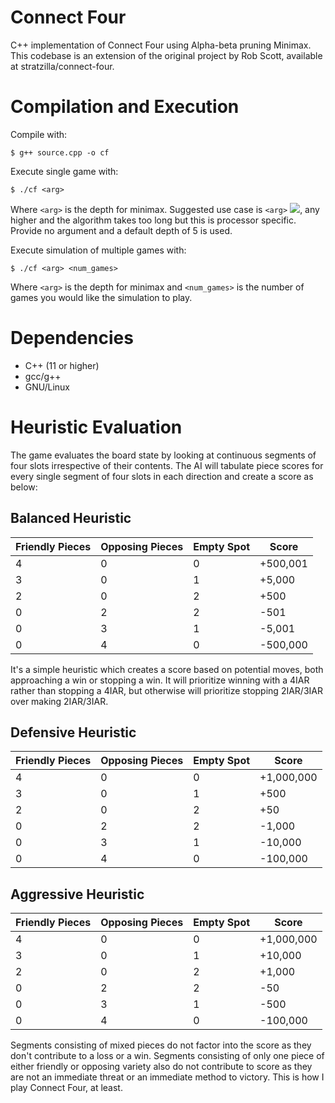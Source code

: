 # Connect Four

C++ implementation of Connect Four using Alpha-beta pruning Minimax. This codebase is an extension of the original project by Rob Scott, available at stratzilla/connect-four.

# Compilation and Execution

Compile with:

`$ g++ source.cpp -o cf`

Execute single game with:

`$ ./cf <arg>`

Where `<arg>` is the depth for minimax. Suggested use case is `<arg>` <img src="https://latex.codecogs.com/gif.latex?\in[1,10]" />, any higher and the algorithm takes too long but this is processor specific. Provide no argument and a default depth of 5 is used.

Execute simulation of multiple games with:

`$ ./cf <arg> <num_games>`

Where `<arg>` is the depth for minimax and `<num_games>` is the number of games you would like the simulation to play.

# Dependencies

- C++ (11 or higher)
- gcc/g++
- GNU/Linux

# Heuristic Evaluation

The game evaluates the board state by looking at continuous segments of four slots irrespective of their contents. The AI will tabulate piece scores for every single segment of four slots in each direction and create a score as below:

## Balanced Heuristic

| Friendly Pieces | Opposing Pieces | Empty Spot | Score    |
| --------------- | --------------- | ---------- | -------- |
| 4               | 0               | 0          | +500,001 |
| 3               | 0               | 1          | +5,000   |
| 2               | 0               | 2          | +500     |
| 0               | 2               | 2          | -501     |
| 0               | 3               | 1          | -5,001   |
| 0               | 4               | 0          | -500,000 |

It's a simple heuristic which creates a score based on potential moves, both approaching a win or stopping a win. It will prioritize winning with a 4IAR rather than stopping a 4IAR, but otherwise will prioritize stopping 2IAR/3IAR over making 2IAR/3IAR.

## Defensive Heuristic

| Friendly Pieces | Opposing Pieces | Empty Spot | Score      |
| --------------- | --------------- | ---------- | ---------- |
| 4               | 0               | 0          | +1,000,000 |
| 3               | 0               | 1          | +500       |
| 2               | 0               | 2          | +50        |
| 0               | 2               | 2          | -1,000     |
| 0               | 3               | 1          | -10,000    |
| 0               | 4               | 0          | -100,000   |


## Aggressive Heuristic

| Friendly Pieces | Opposing Pieces | Empty Spot | Score      |
| --------------- | --------------- | ---------- | ---------- |
| 4               | 0               | 0          | +1,000,000 |
| 3               | 0               | 1          | +10,000    |
| 2               | 0               | 2          | +1,000     |
| 0               | 2               | 2          | -50        |
| 0               | 3               | 1          | -500       |
| 0               | 4               | 0          | -100,000   |

Segments consisting of mixed pieces do not factor into the score as they don't contribute to a loss or a win. Segments consisting of only one piece of either friendly or opposing variety also do not contribute to score as they are not an immediate threat or an immediate method to victory. This is how I play Connect Four, at least.
